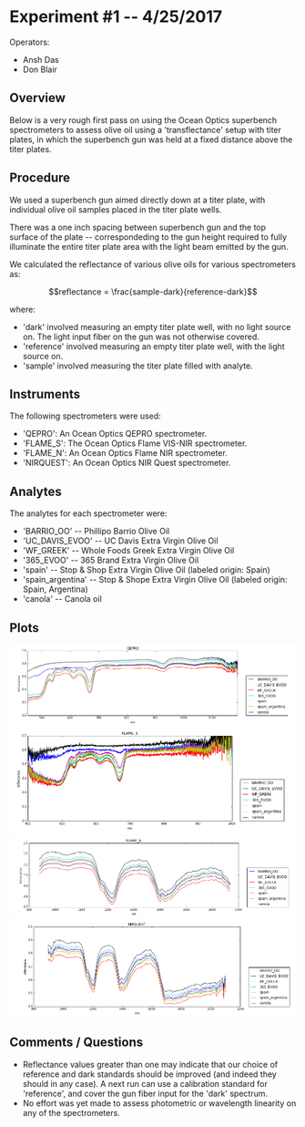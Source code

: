 # Experiment #1 -- 4/25/2017

Operators:

- Ansh Das
- Don Blair

## Overview

Below is a very rough first pass on using the Ocean Optics superbench spectrometers to assess olive oil using a 'transflectance' setup with titer plates, in which the superbench gun was held at a fixed distance above the titer plates. 

## Procedure

We used a superbench gun aimed directly down at a titer plate, with individual olive oil samples placed in the titer plate wells. 

There was a one inch spacing between superbench gun and the top surface of the plate -- correspondeding to the gun height required to fully illuminate the entire titer plate area with the light beam emitted by the gun. 

We calculated the reflectance of various olive oils for various spectrometers as:

$$reflectance = \frac{sample-dark}{reference-dark}$$

where:

- 'dark' involved measuring an empty titer plate well, with no light source on.  The light input fiber on the gun was not otherwise covered.
- 'reference' involved measuring an empty titer plate well, with the light source on.
- 'sample' involved measuring the titer plate filled with analyte.

## Instruments

The following spectrometers were used:

- 'QEPRO': An Ocean Optics QEPRO spectrometer.
- 'FLAME_S':  The Ocean Optics Flame VIS-NIR spectrometer.
- 'FLAME_N':  An Ocean Optics Flame NIR spectrometer.
- 'NIRQUEST': An Ocean Optics NIR Quest spectrometer.


## Analytes

The analytes for each spectrometer were:

- 'BARRIO_OO' -- Phillipo Barrio Olive Oil
- 'UC_DAVIS_EVOO' -- UC Davis Extra Virgin Olive Oil
- 'WF_GREEK' -- Whole Foods Greek Extra Virgin Olive Oil
- '365_EVOO' -- 365 Brand Extra Virgin Olive Oil
- 'spain' -- Stop & Shop Extra Virgin Olive Oil (labeled origin: Spain)
- 'spain_argentina' -- Stop & Shope Extra Virgin Olive Oil (labeled origin: Spain, Argentina)
- 'canola' -- Canola oil

## Plots

<img src="pics/QEPRO.png">
<img src="pics/FLAME_S.png">
<img src="pics/FLAME_N.png">
<img src="pics/NIRQUEST.png">


## Comments / Questions

- Reflectance values greater than one may indicate that our choice of reference and dark standards should be improved (and indeed they should in any case).  A next run can use a calibration standard for 'reference', and cover the gun fiber input for the 'dark' spectrum.
- No effort was yet made to assess photometric or wavelength linearity on any of the spectrometers.



